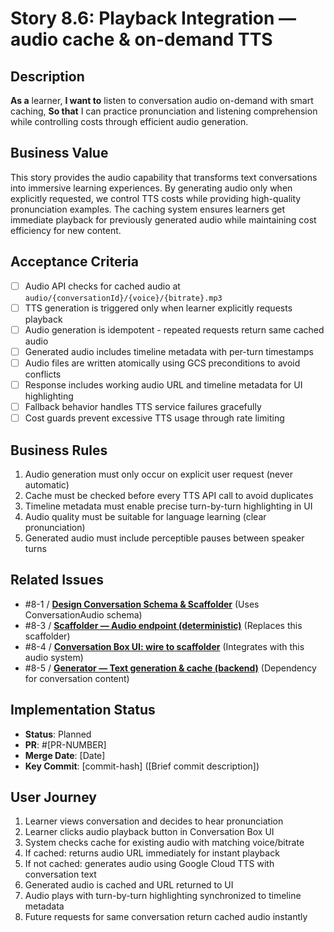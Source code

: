 # Story 8.6: Playback Integration — audio cache & on-demand TTS

## Description

**As a** learner,
**I want to** listen to conversation audio on-demand with smart caching,
**So that** I can practice pronunciation and listening comprehension while controlling costs through efficient audio generation.

## Business Value

This story provides the audio capability that transforms text conversations into immersive learning experiences. By generating audio only when explicitly requested, we control TTS costs while providing high-quality pronunciation examples. The caching system ensures learners get immediate playback for previously generated audio while maintaining cost efficiency for new content.

## Acceptance Criteria

- [ ] Audio API checks for cached audio at `audio/{conversationId}/{voice}/{bitrate}.mp3`
- [ ] TTS generation is triggered only when learner explicitly requests playback
- [ ] Audio generation is idempotent - repeated requests return same cached audio
- [ ] Generated audio includes timeline metadata with per-turn timestamps
- [ ] Audio files are written atomically using GCS preconditions to avoid conflicts
- [ ] Response includes working audio URL and timeline metadata for UI highlighting
- [ ] Fallback behavior handles TTS service failures gracefully
- [ ] Cost guards prevent excessive TTS usage through rate limiting

## Business Rules

1. Audio generation must only occur on explicit user request (never automatic)
2. Cache must be checked before every TTS API call to avoid duplicates
3. Timeline metadata must enable precise turn-by-turn highlighting in UI
4. Audio quality must be suitable for language learning (clear pronunciation)
5. Generated audio must include perceptible pauses between speaker turns

## Related Issues

- #8-1 / [**Design Conversation Schema & Scaffolder**](./story-8-1-design-schema-and-scaffolder.md) (Uses ConversationAudio schema)
- #8-3 / [**Scaffolder — Audio endpoint (deterministic)**](./story-8-3-scaffolder-audio-endpoint.md) (Replaces this scaffolder)
- #8-4 / [**Conversation Box UI: wire to scaffolder**](./story-8-4-conversation-box-ui.md) (Integrates with this audio system)
- #8-5 / [**Generator — Text generation & cache (backend)**](./story-8-5-generator-text-cache.md) (Dependency for conversation content)

## Implementation Status

- **Status**: Planned
- **PR**: #[PR-NUMBER]
- **Merge Date**: [Date]
- **Key Commit**: [commit-hash] ([Brief commit description])

## User Journey

1. Learner views conversation and decides to hear pronunciation
2. Learner clicks audio playback button in Conversation Box UI
3. System checks cache for existing audio with matching voice/bitrate
4. If cached: returns audio URL immediately for instant playback
5. If not cached: generates audio using Google Cloud TTS with conversation text
6. Generated audio is cached and URL returned to UI
7. Audio plays with turn-by-turn highlighting synchronized to timeline metadata
8. Future requests for same conversation return cached audio instantly
